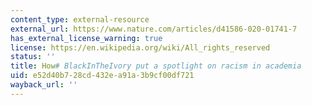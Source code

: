 ```yaml
---
content_type: external-resource
external_url: https://www.nature.com/articles/d41586-020-01741-7
has_external_license_warning: true
license: https://en.wikipedia.org/wiki/All_rights_reserved
status: ''
title: How# BlackInTheIvory put a spotlight on racism in academia
uid: e52d40b7-28cd-432e-a91a-3b9cf00df721
wayback_url: ''
---
```

